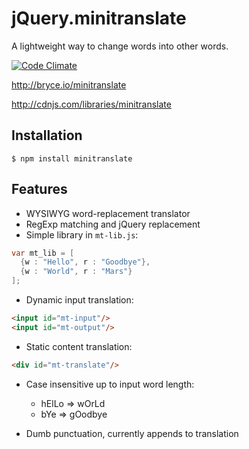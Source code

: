 jQuery.minitranslate
====================

A lightweight way to change words into other words.

[![Code Climate](https://codeclimate.com/github/brycedorn/jQuery.minitranslate.png)](https://codeclimate.com/github/brycedorn/jQuery.minitranslate)

http://bryce.io/minitranslate

http://cdnjs.com/libraries/minitranslate


## Installation

    $ npm install minitranslate

## Features
 * WYSIWYG word-replacement translator
 * RegExp matching and jQuery replacement
 * Simple library in `mt-lib.js`:
  ```java
  var mt_lib = [
    {w : "Hello", r : "Goodbye"},
    {w : "World", r : "Mars"}
  ];
  ```

 * Dynamic input translation:
  ```html
  <input id="mt-input"/>
  <input id="mt-output"/>
  ```
 * Static content translation:

  ```html
  <div id="mt-translate"/>
  ```

 * Case insensitive up to input word length:
   * hElLo => wOrLd
   * bYe => gOodbye


 * Dumb punctuation, currently appends to translation
